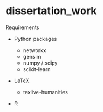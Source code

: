 dissertation_work
=================

Requirements

  - Python packages
    - networkx
    - gensim
    - numpy / scipy
    - scikit-learn


  - LaTeX
    - texlive-humanities

  - R
